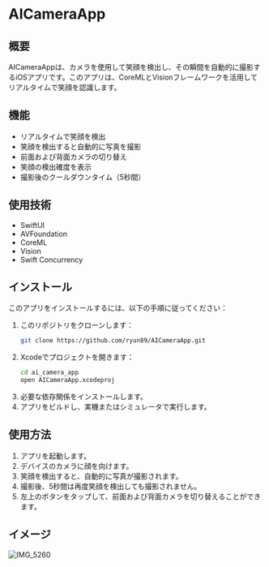 # AICameraApp

## 概要
AICameraAppは、カメラを使用して笑顔を検出し、その瞬間を自動的に撮影するiOSアプリです。このアプリは、CoreMLとVisionフレームワークを活用してリアルタイムで笑顔を認識します。

## 機能
- リアルタイムで笑顔を検出
- 笑顔を検出すると自動的に写真を撮影
- 前面および背面カメラの切り替え
- 笑顔の検出確度を表示
- 撮影後のクールダウンタイム（5秒間）

## 使用技術
- SwiftUI
- AVFoundation
- CoreML
- Vision
- Swift Concurrency

## インストール
このアプリをインストールするには、以下の手順に従ってください：

1. このリポジトリをクローンします：
    ```bash
    git clone https://github.com/ryun89/AICameraApp.git
    ```
2. Xcodeでプロジェクトを開きます：
    ```bash
    cd ai_camera_app
    open AICameraApp.xcodeproj
    ```
3. 必要な依存関係をインストールします。
4. アプリをビルドし、実機またはシミュレータで実行します。

## 使用方法
1. アプリを起動します。
2. デバイスのカメラに顔を向けます。
3. 笑顔を検出すると、自動的に写真が撮影されます。
4. 撮影後、5秒間は再度笑顔を検出しても撮影されません。
5. 左上のボタンをタップして、前面および背面カメラを切り替えることができます。

## イメージ
![IMG_5260](https://github.com/ryun89/AICameraApp/assets/115915990/639fa834-c2d2-47af-950d-3877a47ea920)
